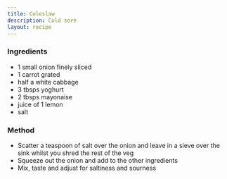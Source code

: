 ```yaml
---
title: Coleslaw
description: Cold sore
layout: recipe
---
```


### Ingredients

- 1 small onion finely sliced
- 1 carrot grated
- half a white cabbage
- 3 tbsps yoghurt
- 2 tbsps mayonaise
- juice of 1 lemon
- salt

### Method
- Scatter a teaspoon of salt over the onion and leave in a sieve over the sink whilst you shred the rest of the veg
- Squeeze out the onion and add to the other ingredients
- Mix, taste and adjust for saltiness and sourness
